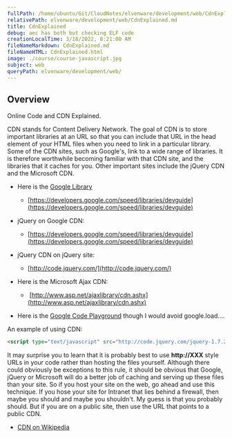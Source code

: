 ```yaml
---
fullPath: /home/ubuntu/Git/CloudNotes/elvenware/development/web/CdnExplained.md
relativePath: elvenware/development/web/CdnExplained.md
title: CdnExplained
debug: aec has both but checking ELF code
creationLocalTime: 3/18/2022, 8:21:00 AM
fileNameMarkdown: CdnExplained.md
fileNameHTML: CdnExplained.html
image: ./course/course-javascript.jpg
subject: web
queryPath: elvenware/development/web/
---
```


<!-- toc -->
<!-- tocstop -->

## Overview

Online Code and CDN Explained.

CDN stands for Content Delivery Network. The goal of CDN is to store
important libraries at an URL so that you can include that URL in the
head element of your HTML files when you need to link in a particular
library. Some of the CDN sites, such as Google's, link to a wide range
of libraries. It is therefore worthwhile becoming familiar with that CDN
site, and the libraries that it caches for you. Other important sites
include the jQuery CDN and the Microsoft CDN.

-   Here is the [Google
    Library](http://code.google.com/apis/libraries/devguide.html)
    -   [https://developers.google.com/speed/libraries/devguide](https://developers.google.com/speed/libraries/devguide)

-   jQuery on Google CDN:
    -   [https://developers.google.com/speed/libraries/devguide](https://developers.google.com/speed/libraries/devguide)

-   jQuery CDN on jQuery site:
    -   [http://code.jquery.com/](http://code.jquery.com/)

-   Here is the Microsoft Ajax CDN:
    -    [http://www.asp.net/ajaxlibrary/cdn.ashx](http://www.asp.net/ajaxlibrary/cdn.ashx)

-   Here is the [Google Code
    Playground](http://code.google.com/apis/ajax/playground/?exp=libraries#jqueryui)
    though I would avoid google.load....

An example of using CDN:

```html
<script type="text/javascript" src="http://code.jquery.com/jquery-1.7.2.min.js"></script> 
```

It may surprise you to learn that it is probably best to use
**http://XXX** style URLs in your code rather than hosting the files
yourself. Although there could obviously be exceptions to this rule, it
should be obvious that Google, jQuery or Microsoft will do a better job
of caching and serving up these files than your site. So if you host
your site on the web, go ahead and use this technique. If you hose your
site for Intranet that lies behind a firewall, then maybe you should and
maybe you shouldn't. My guess is that you probably should. But if you
are on a public site, then use the URL that points to a public CDN.

- [CDN on Wikipedia](http://en.wikipedia.org/wiki/Content_delivery_network)
